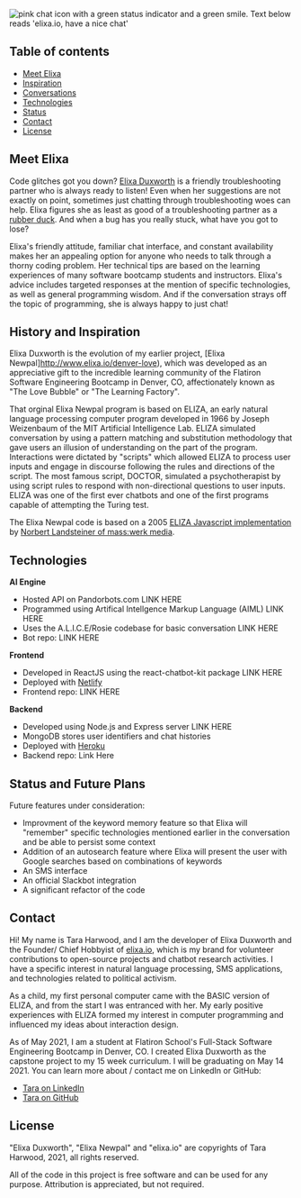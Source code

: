 ![pink chat icon with a green status indicator and a green smile. Text below reads 'elixa.io, have a nice chat'](public/elixa_small.png) 

## Table of contents
* [Meet Elixa](#meet-elixa)
* [Inspiration](#inspiration)
* [Conversations](#conversations)
* [Technologies](#technologies)
* [Status](#status)
* [Contact](#contact)
* [License](#license)

## Meet Elixa
Code glitches got you down? [Elixa Duxworth](http://www.elixa.io/) is a friendly troubleshooting partner who is always ready to listen! Even when her suggestions are not exactly on point, sometimes just chatting through troubleshooting woes can help.  Elixa figures she as least as good of a troubleshooting partner as a [rubber duck](https://rubberduckdebugging.com/).  And when a bug has you really stuck, what have you got to lose?

Elixa's friendly attitude, familiar chat interface, and constant availability makes her an appealing option for anyone who needs to talk through a thorny coding problem.  Her technical tips are based on the learning experiences of many software bootcamp students and instructors. Elixa's advice includes targeted responses at the mention of specific technologies, as well as general programming wisdom.  And if the conversation strays off the topic of programming, she is always happy to just chat!

## History and Inspiration

Elixa Duxworth is the evolution of my earlier project, [Elixa Newpal]http://www.elixa.io/denver-love), which was developed as an appreciative gift to the incredible learning community of the Flatiron Software Engineering Bootcamp in Denver, CO, affectionately known as "The Love Bubble" or "The Learning Factory".  

That orginal Elixa Newpal program is based on ELIZA, an early natural language processing computer program developed in 1966 by Joseph Weizenbaum of the MIT Artificial Intelligence Lab. ELIZA simulated conversation by using a pattern matching and substitution methodology that gave users an illusion of understanding on the part of the program. Interactions were dictated by "scripts" which allowed ELIZA to process user inputs and engage in discourse following the rules and directions of the script. The most famous script, DOCTOR, simulated a psychotherapist by using script rules to respond with non-directional questions to user inputs. ELIZA was one of the first ever chatbots and one of the first programs capable of attempting the Turing test.

The Elixa Newpal code is based on a 2005 [ELIZA Javascript implementation](https://www.masswerk.at/elizabot/) by [Norbert Landsteiner of mass:werk media](https://www.masswerk.at/). 

## Technologies

**AI Engine**
* Hosted API on Pandorbots.com LINK HERE
* Programmed using Artifical Intellgence Markup Language (AIML) LINK HERE
* Uses the A.L.I.C.E/Rosie codebase for basic conversation LINK HERE
* Bot repo: LINK HERE 

**Frontend**
* Developed in ReactJS using the react-chatbot-kit package LINK HERE
* Deployed with [Netlify](https://netlify.app/)
* Frontend repo: LINK HERE

**Backend**
* Developed using Node.js and Express server LINK HERE
* MongoDB stores user identifiers and chat histories
* Deployed with [Heroku](https://heroku.com)
* Backend repo: Link Here

## Status and Future Plans

Future features under consideration:
* Improvment of the keyword memory feature so that Elixa will "remember" specific technologies mentioned earlier in the conversation and be able to persist some context
* Addition of an autosearch feature where Elixa will present the user with Google searches based on combinations of keywords
* An SMS interface
* An official Slackbot integration
* A significant refactor of the code

## Contact

Hi! My name is Tara Harwood, and I am the developer of Elixa Duxworth and the Founder/ Chief Hobbyist of [elixa.io](https://elixa.io/), which is my brand for volunteer contributions to open-source projects and chatbot research activities.  I have a specific interest in natural language processing, SMS applications, and technologies related to political activism.

As a child, my first personal computer came with the BASIC version of ELIZA, and from the start I was entranced with her.  My early positive experiences with ELIZA formed my interest in computer programming and influenced my ideas about interaction design.

As of May 2021, I am a student at Flatiron School's Full-Stack Software Engineering Bootcamp in Denver, CO. I created Elixa Duxworth as the capstone project to my 15 week curriculum. I will be graduating on May 14 2021. You can learn more about / contact me on LinkedIn or GitHub:

* [Tara on LinkedIn](https://www.linkedin.com/in/taraharwood/)
* [Tara on GitHub](https://github.com/tara-m-harwood)


## License

"Elixa Duxworth", "Elixa Newpal" and "elixa.io" are copyrights of Tara Harwood, 2021, all rights reserved.

All of the code in this project is free software and can be used for any purpose.  Attribution is appreciated, but not required.

